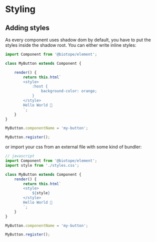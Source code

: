 # Styling

## Adding styles
As every component uses shadow dom by default, you have to put the styles inside the shadow root. You can either write inline styles:
```js
import Component from '@biotope/element';

class MyButton extends Component {

    render() {
        return this.html`
        <style>
            :host {
                background-color: orange;
            }
        </style>
        Hello World 🐤
        `;
    }
}

MyButton.componentName = 'my-button';

MyButton.register();
```

or import your css from an external file with some kind of bundler:
```js
// javascript
import Component from '@biotope/element';
import style from './styles.css';

class MyButton extends Component {
    render() {
        return this.html`
        <style>
            ${style}
        </style>
        Hello World 🐤
        `;
    }
}

MyButton.componentName = 'my-button';

MyButton.register();
```
